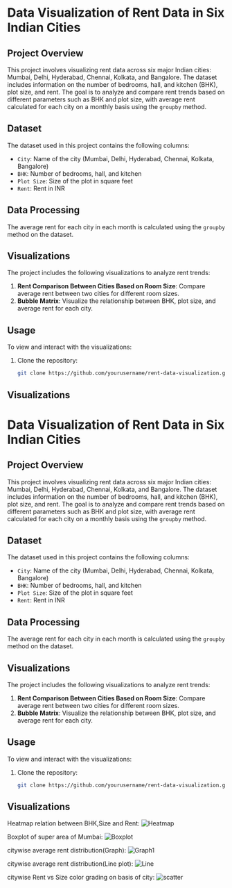 # Data Visualization of Rent Data in Six Indian Cities

## Project Overview

This project involves visualizing rent data across six major Indian cities: Mumbai, Delhi, Hyderabad, Chennai, Kolkata, and Bangalore. The dataset includes information on the number of bedrooms, hall, and kitchen (BHK), plot size, and rent. The goal is to analyze and compare rent trends based on different parameters such as BHK and plot size, with average rent calculated for each city on a monthly basis using the `groupby` method.

## Dataset

The dataset used in this project contains the following columns:

- `City`: Name of the city (Mumbai, Delhi, Hyderabad, Chennai, Kolkata, Bangalore)
- `BHK`: Number of bedrooms, hall, and kitchen
- `Plot Size`: Size of the plot in square feet
- `Rent`: Rent in INR

## Data Processing

The average rent for each city in each month is calculated using the `groupby` method on the dataset.

## Visualizations

The project includes the following visualizations to analyze rent trends:

1. **Rent Comparison Between Cities Based on Room Size**: Compare average rent between two cities for different room sizes.
2. **Bubble Matrix**: Visualize the relationship between BHK, plot size, and average rent for each city.

## Usage

To view and interact with the visualizations:

1. Clone the repository:
   ```bash
   git clone https://github.com/yourusername/rent-data-visualization.git ```


## Visualizations

# Data Visualization of Rent Data in Six Indian Cities

## Project Overview

This project involves visualizing rent data across six major Indian cities: Mumbai, Delhi, Hyderabad, Chennai, Kolkata, and Bangalore. The dataset includes information on the number of bedrooms, hall, and kitchen (BHK), plot size, and rent. The goal is to analyze and compare rent trends based on different parameters such as BHK and plot size, with average rent calculated for each city on a monthly basis using the `groupby` method.

## Dataset

The dataset used in this project contains the following columns:

- `City`: Name of the city (Mumbai, Delhi, Hyderabad, Chennai, Kolkata, Bangalore)
- `BHK`: Number of bedrooms, hall, and kitchen
- `Plot Size`: Size of the plot in square feet
- `Rent`: Rent in INR

## Data Processing

The average rent for each city in each month is calculated using the `groupby` method on the dataset.

## Visualizations

The project includes the following visualizations to analyze rent trends:

1. **Rent Comparison Between Cities Based on Room Size**: Compare average rent between two cities for different room sizes.
2. **Bubble Matrix**: Visualize the relationship between BHK, plot size, and average rent for each city.

## Usage

To view and interact with the visualizations:

1. Clone the repository:
   ```bash
   git clone https://github.com/yourusername/rent-data-visualization.git ```


## Visualizations
Heatmap relation between BHK,Size and Rent:
![Heatmap](https://github.com/ath34-tech/data-visualization-indian-cities/blob/main/visualizations/visual_1.png)

Boxplot of super area of Mumbai:
![Boxplot](https://github.com/ath34-tech/data-visualization-indian-cities/blob/main/visualizations/visual_2.png)

citywise average rent distribution(Graph):
![Graph1](https://github.com/ath34-tech/data-visualization-indian-cities/blob/main/visualizations/visual_3.png)

citywise average rent distribution(Line plot):
![Line](https://github.com/ath34-tech/data-visualization-indian-cities/blob/main/visualizations/visual_4.png)

citywise Rent vs Size color grading on basis of city:
![scatter](https://github.com/ath34-tech/data-visualization-indian-cities/blob/main/visualizations/visual_5.png)